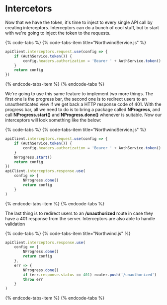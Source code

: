 # Intercetors

Now that we have the token, it's time to inject to every single API call by creating interceptors. Interceptors can do a bunch of cool stuff, but to start with we're going to inject the token to the requests.

{% code-tabs %}
{% code-tabs-item title="NorthwindService.js" %}
```javascript
apiClient.interceptors.request.use(config => {
    if (AuthService.token()) {
        config.headers.authorization = 'Bearer ' + AuthService.token()
    }
    return config
})
```
{% endcode-tabs-item %}
{% endcode-tabs %}

We're going to use this same feature to implement two more things. The first one is the progress bar, the second one is to redirect users to an unauthenticated view if we get back a HTTP response code of 401. With the progress bar, all we need to do is to bring a package called **NProgress**, and call **NProgress.start\(\)** and **NProgress.done\(\)** whenever is suitable. Now our interceptors will look something like the below:

{% code-tabs %}
{% code-tabs-item title="NorthwindService.js" %}
```javascript
apiClient.interceptors.request.use(config => {
    if (AuthService.token()) {
        config.headers.authorization = 'Bearer ' + AuthService.token()
    }
    NProgress.start()
    return config
})
apiClient.interceptors.response.use(
    config => {
        NProgress.done()
        return config
    }
)
```
{% endcode-tabs-item %}
{% endcode-tabs %}

The last thing is to redirect users to an **/unauthorized** route in case they have a 401 response from the server. Interceptors are also able to handle validation

{% code-tabs %}
{% code-tabs-item title="Northwind.js" %}
```javascript
apiClient.interceptors.response.use(
    config => {
        NProgress.done()
        return config
    },
    err => {
        NProgress.done()
        if (err.response.status == 401) router.push('/unauthorized')
        throw err
    }
)
```
{% endcode-tabs-item %}
{% endcode-tabs %}



